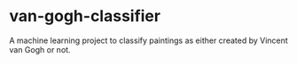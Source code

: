 # van-gogh-classifier
A machine learning project to classify paintings as either created by Vincent van Gogh or not.
